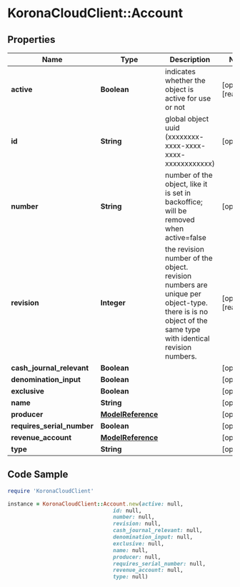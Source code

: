 # KoronaCloudClient::Account

## Properties

Name | Type | Description | Notes
------------ | ------------- | ------------- | -------------
**active** | **Boolean** | indicates whether the object is active for use or not | [optional] [readonly] 
**id** | **String** | global object uuid (xxxxxxxx-xxxx-xxxx-xxxx-xxxxxxxxxxxx) | [optional] 
**number** | **String** | number of the object, like it is set in backoffice; will be removed when active&#x3D;false | [optional] 
**revision** | **Integer** | the revision number of the object. revision numbers are unique per object-type. there is is no object of the same type with identical revision numbers. | [optional] [readonly] 
**cash_journal_relevant** | **Boolean** |  | [optional] 
**denomination_input** | **Boolean** |  | [optional] 
**exclusive** | **Boolean** |  | [optional] 
**name** | **String** |  | [optional] 
**producer** | [**ModelReference**](ModelReference.md) |  | [optional] 
**requires_serial_number** | **Boolean** |  | [optional] 
**revenue_account** | [**ModelReference**](ModelReference.md) |  | [optional] 
**type** | **String** |  | [optional] 

## Code Sample

```ruby
require 'KoronaCloudClient'

instance = KoronaCloudClient::Account.new(active: null,
                                 id: null,
                                 number: null,
                                 revision: null,
                                 cash_journal_relevant: null,
                                 denomination_input: null,
                                 exclusive: null,
                                 name: null,
                                 producer: null,
                                 requires_serial_number: null,
                                 revenue_account: null,
                                 type: null)
```


